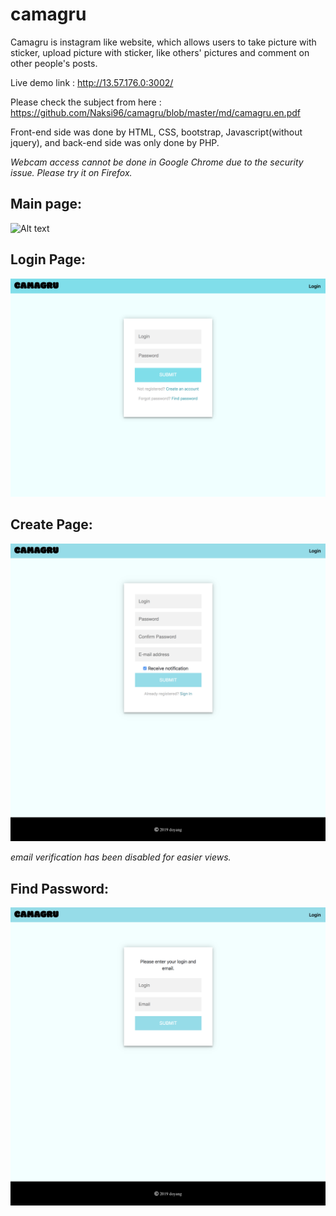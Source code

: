 # camagru
Camagru is instagram like website, which allows users to take picture with sticker, upload picture with sticker, like others' pictures and comment on other people's posts.

Live demo link : http://13.57.176.0:3002/

Please check the subject from here : https://github.com/Naksi96/camagru/blob/master/md/camagru.en.pdf

Front-end side was done by HTML, CSS, bootstrap, Javascript(without jquery), and back-end side was only done by PHP.

*Webcam access cannot be done in Google Chrome due to the security issue.
Please try it on Firefox.*

## Main page:
![Alt text](https://github.com/Naksi96/camagru/blob/master/md/main.png)

## Login Page:
![Alt text](https://github.com/Naksi96/camagru/blob/master/md/login.png)

Create Page:
------------
![Alt text](https://github.com/Naksi96/camagru/blob/master/md/create.png)

*email verification has been disabled for easier views.*

Find Password:
--------------
![Alt text](https://github.com/Naksi96/camagru/blob/master/md/find_pw.png)
